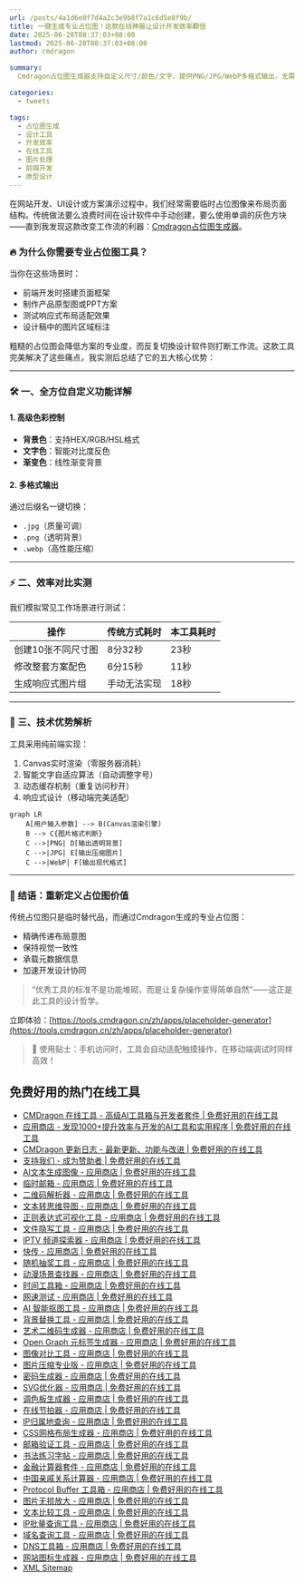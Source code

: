 ```yaml
---
url: /posts/4a1d6e0f7d4a2c3e9b8f7a1c6d5e8f9b/
title: 一键生成专业占位图！这款在线神器让设计开发效率翻倍
date: 2025-06-28T08:37:03+08:00
lastmod: 2025-06-28T08:37:03+08:00
author: cmdragon

summary:
  Cmdragon占位图生成器支持自定义尺寸/颜色/文字，提供PNG/JPG/WebP多格式输出，无需设计软件即可快速创建专业占位图像，大幅提升开发和设计效率。

categories:
  - tweets

tags:
  - 占位图生成
  - 设计工具
  - 开发效率
  - 在线工具
  - 图片处理
  - 前端开发
  - 原型设计
---
```


在网站开发、UI设计或方案演示过程中，我们经常需要临时占位图像来布局页面结构。传统做法要么浪费时间在设计软件中手动创建，要么使用单调的灰色方块——直到我发现这款改变工作流的利器：[Cmdragon占位图生成器](https://tools.cmdragon.cn/zh/apps/placeholder-generator)。

### 🔥 为什么你需要专业占位图工具？

当你在这些场景时：

- 前端开发时搭建页面框架
- 制作产品原型图或PPT方案
- 测试响应式布局适配效果
- 设计稿中的图片区域标注

粗糙的占位图会降低方案的专业度，而反复切換设计软件则打断工作流。这款工具完美解决了这些痛点，我实测后总结了它的五大核心优势：

---

### 🛠️ 一、全方位自定义功能详解

#### 1. 高级色彩控制

- **背景色**：支持HEX/RGB/HSL格式
- **文字色**：智能对比度反色
- **渐变色**：线性渐变背景

#### 2. 多格式输出

通过后缀名一键切换：

- `.jpg`（质量可调）
- `.png`（透明背景）
- `.webp`（高性能压缩）

---

### ⚡ 二、效率对比实测

我们模拟常见工作场景进行测试：

| 操作         | 传统方式耗时 | 本工具耗时 |
|------------|--------|-------|
| 创建10张不同尺寸图 | 8分32秒  | 23秒   |
| 修改整套方案配色   | 6分15秒  | 11秒   |
| 生成响应式图片组   | 手动无法实现 | 18秒   |

---

### 🚀 三、技术优势解析

工具采用纯前端实现：

1. Canvas实时渲染（零服务器消耗）
2. 智能文字自适应算法（自动调整字号）
3. 动态缓存机制（重复访问秒开）
4. 响应式设计（移动端完美适配）

```mermaid
graph LR
    A[用户输入参数] --> B(Canvas渲染引擎)
    B --> C{图片格式判断}
    C -->|PNG| D[输出透明背景]
    C -->|JPG| E[输出压缩图片]
    C -->|WebP| F[输出现代格式]
```

---


### 🌟 结语：重新定义占位图价值

传统占位图只是临时替代品，而通过Cmdragon生成的专业占位图：

- 精确传递布局意图
- 保持视觉一致性
- 承载元数据信息
- 加速开发设计协同

> “优秀工具的标准不是功能堆砌，而是让复杂操作变得简单自然”——这正是此工具的设计哲学。

立即体验：[https://tools.cmdragon.cn/zh/apps/placeholder-generator](https://tools.cmdragon.cn/zh/apps/placeholder-generator)  

> 📢 使用贴士：手机访问时，工具会自动适配触摸操作，在移动端调试时同样高效！

## 免费好用的热门在线工具

- [CMDragon 在线工具 - 高级AI工具箱与开发者套件 | 免费好用的在线工具](https://tools.cmdragon.cn/zh)
- [应用商店 - 发现1000+提升效率与开发的AI工具和实用程序 | 免费好用的在线工具](https://tools.cmdragon.cn/zh/apps?category=trending)
- [CMDragon 更新日志 - 最新更新、功能与改进 | 免费好用的在线工具](https://tools.cmdragon.cn/zh/changelog)
- [支持我们 - 成为赞助者 | 免费好用的在线工具](https://tools.cmdragon.cn/zh/sponsor)
- [AI文本生成图像 - 应用商店 | 免费好用的在线工具](https://tools.cmdragon.cn/zh/apps/text-to-image-ai)
- [临时邮箱 - 应用商店 | 免费好用的在线工具](https://tools.cmdragon.cn/zh/apps/temp-email)
- [二维码解析器 - 应用商店 | 免费好用的在线工具](https://tools.cmdragon.cn/zh/apps/qrcode-parser)
- [文本转思维导图 - 应用商店 | 免费好用的在线工具](https://tools.cmdragon.cn/zh/apps/text-to-mindmap)
- [正则表达式可视化工具 - 应用商店 | 免费好用的在线工具](https://tools.cmdragon.cn/zh/apps/regex-visualizer)
- [文件隐写工具 - 应用商店 | 免费好用的在线工具](https://tools.cmdragon.cn/zh/apps/steganography-tool)
- [IPTV 频道探索器 - 应用商店 | 免费好用的在线工具](https://tools.cmdragon.cn/zh/apps/iptv-explorer)
- [快传 - 应用商店 | 免费好用的在线工具](https://tools.cmdragon.cn/zh/apps/snapdrop)
- [随机抽奖工具 - 应用商店 | 免费好用的在线工具](https://tools.cmdragon.cn/zh/apps/lucky-draw)
- [动漫场景查找器 - 应用商店 | 免费好用的在线工具](https://tools.cmdragon.cn/zh/apps/anime-scene-finder)
- [时间工具箱 - 应用商店 | 免费好用的在线工具](https://tools.cmdragon.cn/zh/apps/time-toolkit)
- [网速测试 - 应用商店 | 免费好用的在线工具](https://tools.cmdragon.cn/zh/apps/speed-test)
- [AI 智能抠图工具 - 应用商店 | 免费好用的在线工具](https://tools.cmdragon.cn/zh/apps/background-remover)
- [背景替换工具 - 应用商店 | 免费好用的在线工具](https://tools.cmdragon.cn/zh/apps/background-replacer)
- [艺术二维码生成器 - 应用商店 | 免费好用的在线工具](https://tools.cmdragon.cn/zh/apps/artistic-qrcode)
- [Open Graph 元标签生成器 - 应用商店 | 免费好用的在线工具](https://tools.cmdragon.cn/zh/apps/open-graph-generator)
- [图像对比工具 - 应用商店 | 免费好用的在线工具](https://tools.cmdragon.cn/zh/apps/image-comparison)
- [图片压缩专业版 - 应用商店 | 免费好用的在线工具](https://tools.cmdragon.cn/zh/apps/image-compressor)
- [密码生成器 - 应用商店 | 免费好用的在线工具](https://tools.cmdragon.cn/zh/apps/password-generator)
- [SVG优化器 - 应用商店 | 免费好用的在线工具](https://tools.cmdragon.cn/zh/apps/svg-optimizer)
- [调色板生成器 - 应用商店 | 免费好用的在线工具](https://tools.cmdragon.cn/zh/apps/color-palette)
- [在线节拍器 - 应用商店 | 免费好用的在线工具](https://tools.cmdragon.cn/zh/apps/online-metronome)
- [IP归属地查询 - 应用商店 | 免费好用的在线工具](https://tools.cmdragon.cn/zh/apps/ip-geolocation)
- [CSS网格布局生成器 - 应用商店 | 免费好用的在线工具](https://tools.cmdragon.cn/zh/apps/css-grid-layout)
- [邮箱验证工具 - 应用商店 | 免费好用的在线工具](https://tools.cmdragon.cn/zh/apps/email-validator)
- [书法练习字帖 - 应用商店 | 免费好用的在线工具](https://tools.cmdragon.cn/zh/apps/calligraphy-practice)
- [金融计算器套件 - 应用商店 | 免费好用的在线工具](https://tools.cmdragon.cn/zh/apps/finance-calculator-suite)
- [中国亲戚关系计算器 - 应用商店 | 免费好用的在线工具](https://tools.cmdragon.cn/zh/apps/chinese-kinship-calculator)
- [Protocol Buffer 工具箱 - 应用商店 | 免费好用的在线工具](https://tools.cmdragon.cn/zh/apps/protobuf-toolkit)
- [图片无损放大 - 应用商店 | 免费好用的在线工具](https://tools.cmdragon.cn/zh/apps/image-upscaler)
- [文本比较工具 - 应用商店 | 免费好用的在线工具](https://tools.cmdragon.cn/zh/apps/text-compare)
- [IP批量查询工具 - 应用商店 | 免费好用的在线工具](https://tools.cmdragon.cn/zh/apps/ip-batch-lookup)
- [域名查询工具 - 应用商店 | 免费好用的在线工具](https://tools.cmdragon.cn/zh/apps/domain-finder)
- [DNS工具箱 - 应用商店 | 免费好用的在线工具](https://tools.cmdragon.cn/zh/apps/dns-toolkit)
- [网站图标生成器 - 应用商店 | 免费好用的在线工具](https://tools.cmdragon.cn/zh/apps/favicon-generator)
- [XML Sitemap](https://tools.cmdragon.cn/sitemap_index.xml)
